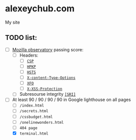 # alexeychub.com
My site


## TODO list:
 - [ ] [Mozilla observatory](https://observatory.mozilla.org/analyze/alexeychub.com) passing score:
   - [ ] Headers:
     - [ ] [`CSP`](https://infosec.mozilla.org/guidelines/web_security#content-security-policy)
     - [ ] [`HPKP`](https://infosec.mozilla.org/guidelines/web_security#http-public-key-pinning)
     - [ ] [`HSTS`](https://infosec.mozilla.org/guidelines/web_security#http-strict-transport-security)
     - [ ] [`X-content-Type-Options`](https://infosec.mozilla.org/guidelines/web_security#x-content-type-options)
     - [ ] [`XFO`](https://infosec.mozilla.org/guidelines/web_security#x-frame-options)
     - [ ] [`X-XSS-Protection`](https://infosec.mozilla.org/guidelines/web_security#x-xss-protection)
    
    - [ ] Subresourse integrity [`[SRI]`](https://infosec.mozilla.org/guidelines/web_security#subresource-integrity)
- [ ] At least 90 / 90 / 90 / 90 in Google lighthouse on all pages
  - [ ]  `/index.html`
  - [ ]  `/secrets.html`
  - [ ]  `/cssbudget.html`
  - [ ]  `/onelinewonders.html`
  - [ ]  `404 page`
  - [x]  `terminal.html`